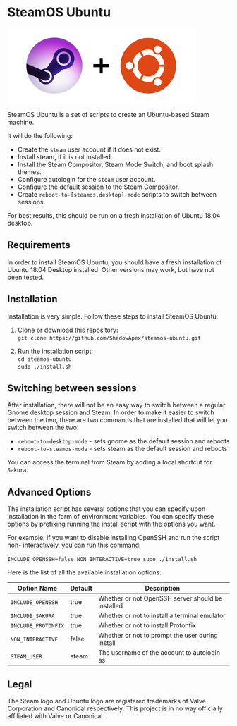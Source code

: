 # SteamOS Ubuntu

![SteamOS Ubuntu](image.png)

SteamOS Ubuntu is a set of scripts to create an Ubuntu-based Steam machine.

It will do the following:

* Create the `steam` user account if it does not exist.
* Install steam, if it is not installed.
* Install the Steam Compositor, Steam Mode Switch, and boot splash themes.
* Configure autologin for the `steam` user account.
* Configure the default session to the Steam Compositor.
* Create `reboot-to-[steamos,desktop]-mode` scripts to switch between sessions.

For best results, this should be run on a fresh installation of
Ubuntu 18.04 desktop.

## Requirements
In order to install SteamOS Ubuntu, you should have a fresh installation of
Ubuntu 18.04 Desktop installed. Other versions may work, but have not been 
tested.

## Installation
Installation is very simple. Follow these steps to install SteamOS Ubuntu:

1. Clone or download this repository:    
`git clone https://github.com/ShadowApex/steamos-ubuntu.git`

2. Run the installation script:    
`cd steamos-ubuntu`    
`sudo ./install.sh`

## Switching between sessions

After installation, there will not be an easy way to switch between a regular
Gnome desktop session and Steam. In order to make it easier to switch between
the two, there are two commands that are installed that will let you switch 
between the two:

* `reboot-to-desktop-mode` - sets gnome as the default session and reboots
* `reboot-to-steamos-mode` - sets steam as the default session and reboots

You can access the terminal from Steam by adding a local shortcut for `Sakura`.

## Advanced Options
The installation script has several options that you can specify upon installation
in the form of environment variables. You can specify these options by prefixing
running the install script with the options you want.

For example, if you want to disable installing OpenSSH and run the script non-
interactively, you can run this command:

`INCLUDE_OPENSSH=false NON_INTERACTIVE=true sudo ./install.sh`

Here is the list of all the available installation options:

| Option Name       | Default | Description                                       |
| ----------------- | ------- | ------------------------------------------------- |
| `INCLUDE_OPENSSH` | true    | Whether or not OpenSSH server should be installed |
| `INCLUDE_SAKURA`  | true    | Whether or not to install a terminal emulator     |
| `INCLUDE_PROTONFIX`  | true    | Whether or not to install Protonfix            |
| `NON_INTERACTIVE` | false   | Whether or not to prompt the user during install  |
| `STEAM_USER`      | steam   | The username of the account to autologin as       |

## Legal
The Steam logo and Ubuntu logo are registered trademarks of Valve Corporation
and Canonical respectively. This project is in no way officially affiliated with
Valve or Canonical.

